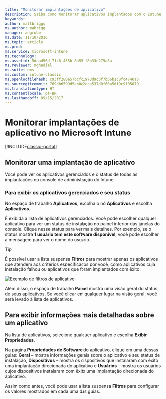 ```yaml
---
title: "Monitorar implantações de aplicativo"
description: Saiba como monitorar aplicativos implantados com o Intune.
keywords: 
author: mattbriggs
ms.author: mabrigg
manager: angrobe
ms.date: 11/10/2016
ms.topic: article
ms.prod: 
ms.service: microsoft-intune
ms.technology: 
ms.assetid: 5daad56d-71c8-455b-8a55-f8b33e279a8a
ms.reviewer: mghadial
ms.suite: ems
ms.custom: intune-classic
ms.openlocfilehash: c93ff280e57bcfc1970d9c3f7b56b1c8fc4746a5
ms.sourcegitcommit: 769db6599d5eb0e2cca537d0f60a5df9c9f05079
ms.translationtype: HT
ms.contentlocale: pt-BR
ms.lasthandoff: 09/15/2017
---
```

# <a name="monitor-app-deployments-in-microsoft-intune"></a>Monitorar implantações de aplicativo no Microsoft Intune

[!INCLUDE[classic-portal](../includes/classic-portal.md)]

## <a name="monitor-an-app-deployment"></a>Monitorar uma implantação de aplicativo
Você pode ver os aplicativos gerenciados e o status de todas as implantações no console de administração do Intune. <!---App status is displayed in real-time. You don't have to wait for the device to check-in before you can see this.--->

### <a name="to-view-apps-that-you-manage-and-their-status"></a>Para exibir os aplicativos gerenciados e seu status
No espaço de trabalho **Aplicativos**, escolha o nó **Aplicativos** e escolha **Aplicativos**.

É exibida a lista de aplicativos gerenciados. Você pode escolher qualquer aplicativo para ver um status de instalação no painel inferior das janelas do console. Clique nesse status para ver mais detalhes. Por exemplo, se o status mostra **1 usuário tem este software disponível**, você pode escolher a mensagem para ver o nome do usuário.

> [!TIP]
> É possível usar a lista suspensa **Filtros** para mostrar apenas os aplicativos que atendem aos critérios especificados por você, como aplicativos cuja instalação falhou ou aplicativos que foram implantados com êxito.
>
> ![Exemplo de filtros de aplicativo](./media/app-filters.png)

Além disso, o espaço de trabalho **Painel** mostra uma visão geral do status de seus aplicativos. Se você clicar em qualquer lugar na visão geral, você será levado à lista de aplicativos.

## <a name="to-view-more-detailed-information-about-an-app"></a>Para exibir informações mais detalhadas sobre um aplicativo
Na lista de aplicativos, selecione qualquer aplicativo e escolha **Exibir Propriedades**.

Na página **Propriedades de Software** do aplicativo, clique em uma dessas guias: **Geral** – mostra informações gerais sobre o aplicativo e seu status de instalação, **Dispositivos** – mostra os dispositivos que instalaram com êxito uma implantação direcionada do aplicativo e **Usuários** – mostra os usuários cujos dispositivos instalaram com êxito uma implantação direcionada do aplicativo.

Assim como antes, você pode usar a lista suspensa **Filtros** para configurar os valores mostrados em cada uma das guias.
